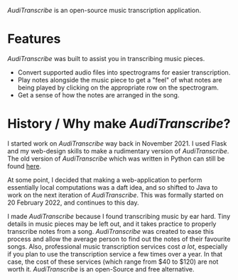 *AudiTranscribe* is an open-source music transcription application.

# Features

*AudiTranscribe* was built to assist you in transcribing music pieces.

- Convert supported audio files into spectrograms for easier transcription.
- Play notes alongside the music piece to get a "feel" of what notes are being played by clicking on the appropriate row
  on the spectrogram.
- Get a sense of how the notes are arranged in the song.

# History / Why make *AudiTranscribe*?

I started work on *AudiTranscribe* way back in November 2021. I used Flask and my web-design skills to make a
rudimentary version of *AudiTranscribe*. The old version of *AudiTranscribe* which was written in Python can still be
found [here](https://github.com/PhotonicGluon/AudiTranscribe-Python).

At some point, I decided that making a web-application to perform essentially local computations was a daft idea, and so
shifted to Java to work on the next iteration of *AudiTranscribe*. This was formally started on 20 February 2022, and
continues to this day.

I made *AudiTranscribe* because I found transcribing music by ear hard. Tiny details in music pieces may be left out,
and it takes practice to properly transcribe notes from a song. *AudiTranscribe* was created to ease this process and
allow the average person to find out the notes of their favourite songs. Also, professional music transcription services
cost *a lot*, especially if you plan to use the transcription service a few times over a year. In that case, the cost of
these services (which range from $40 to $120) are not worth it. *AudiTranscribe* is an open-Source and free alternative.
